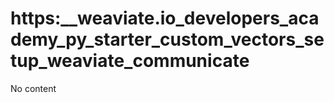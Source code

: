 # https:\_\_weaviate.io_developers_academy_py_starter_custom_vectors_setup_weaviate_communicate

No content
